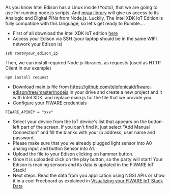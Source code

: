As you know Intel Edison has a Linux inside (Yocto), that we are going to use for running node.js scripts. 
And [mraa library](http://iotdk.intel.com/docs/master/mraa/) will give us access to its Analogic and Digital PINs from Node.js.
Luckily, The Intel XDK IoT Edition is fully compatible with this language, so let's get ready to Rumble.... 
* First of all download the Intel XDK IoT edition [here](https://software.intel.com/es-es/iot/library/edison-getting-started)
* Access your Edison via SSH (your laptop should be in the same WIFI network your Edison is)
```
ssh root@your_edison_ip
```
Then, we can install required Node.js libraries, as requests (used as HTTP Client in our example)
```
npm install request
```
* Download main.js file from https://github.com/telefonicaid/fiware-edison/tree/master/nodejs in your drive and create a new project and  it with Intel XDK, and replace main.js for the file that we provide you.  
* Configure your FIWARE credentials
```
FIWARE_APIKEY = "xxx"
```
* Select your device from the IoT device's list that appears on the button-left part of the screen. If you can't find it, just select "Add Manual Connection" and fill the blanks with your ip address, user name and password.
* Please make sure that you've already plugged light sensor into A0 analog input and button Sensor into A1.
* Upload the file to your Edison clicking on hammer button.
* Once it is uploaded click on the play button, so the party will start! Your Edison is reading sensors and its data is updated in the FIWARE IoT Stack!
* Next steps: Read the data from you application using NGSI APIs or show it in a cool Freeboard as explained in [Visualizing your FIWARE IoT Stack Data](https://github.com/telefonicaid/fiware-edison/blob/develop/README.md#accesing-your-fiware-iot-stack-data)
